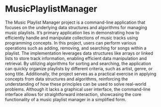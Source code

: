 # MusicPlaylistManager

The Music Playlist Manager project is a command-line application that focuses on the underlying data structures and algorithms for managing music playlists. It’s primary application lies in demonstrating how to efficiently handle and manipulate collections of music tracks using programming concepts.
In this project, users can perform various operations such as adding, removing, and searching for songs within a playlist. The implementation leverages data structures like arrays or linked lists to store track information, enabling efficient data manipulation and retrieval. By utilizing algorithms for sorting and searching, the application can quickly organize playlists by different criteria, such as artist, genre, or song title.
Additionally, the project serves as a practical exercise in applying concepts from data structures and algorithms, reinforcing the understanding of how these principles can be used to solve real-world problems. Although it lacks a graphical user interface, the command-line interface allows for straightforward interaction, showcasing the core functionality of a music playlist manager in a simplified form.
